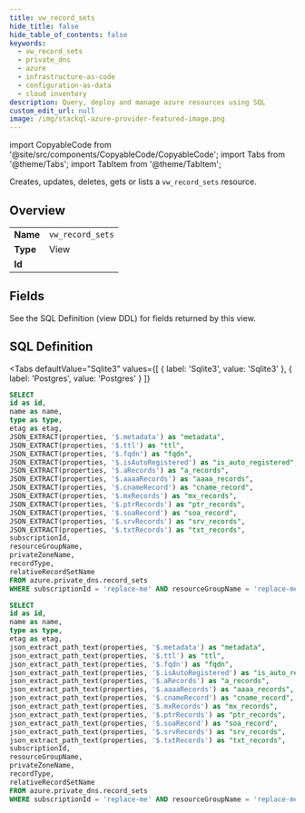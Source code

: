 ```yaml
--- 
title: vw_record_sets
hide_title: false
hide_table_of_contents: false
keywords:
  - vw_record_sets
  - private_dns
  - azure
  - infrastructure-as-code
  - configuration-as-data
  - cloud inventory
description: Query, deploy and manage azure resources using SQL
custom_edit_url: null
image: /img/stackql-azure-provider-featured-image.png
---
```


import CopyableCode from '@site/src/components/CopyableCode/CopyableCode';
import Tabs from '@theme/Tabs';
import TabItem from '@theme/TabItem';

Creates, updates, deletes, gets or lists a <code>vw_record_sets</code> resource.

## Overview
<table><tbody>
<tr><td><b>Name</b></td><td><code>vw_record_sets</code></td></tr>
<tr><td><b>Type</b></td><td>View</td></tr>
<tr><td><b>Id</b></td><td><CopyableCode code="azure.private_dns.vw_record_sets" /></td></tr>
</tbody></table>

## Fields

See the SQL Definition (view DDL) for fields returned by this view.

## SQL Definition

<Tabs
defaultValue="Sqlite3"
values={[
{ label: 'Sqlite3', value: 'Sqlite3' },
{ label: 'Postgres', value: 'Postgres' }
]}
>
<TabItem value="Sqlite3">

```sql
SELECT
id as id,
name as name,
type as type,
etag as etag,
JSON_EXTRACT(properties, '$.metadata') as "metadata",
JSON_EXTRACT(properties, '$.ttl') as "ttl",
JSON_EXTRACT(properties, '$.fqdn') as "fqdn",
JSON_EXTRACT(properties, '$.isAutoRegistered') as "is_auto_registered",
JSON_EXTRACT(properties, '$.aRecords') as "a_records",
JSON_EXTRACT(properties, '$.aaaaRecords') as "aaaa_records",
JSON_EXTRACT(properties, '$.cnameRecord') as "cname_record",
JSON_EXTRACT(properties, '$.mxRecords') as "mx_records",
JSON_EXTRACT(properties, '$.ptrRecords') as "ptr_records",
JSON_EXTRACT(properties, '$.soaRecord') as "soa_record",
JSON_EXTRACT(properties, '$.srvRecords') as "srv_records",
JSON_EXTRACT(properties, '$.txtRecords') as "txt_records",
subscriptionId,
resourceGroupName,
privateZoneName,
recordType,
relativeRecordSetName
FROM azure.private_dns.record_sets
WHERE subscriptionId = 'replace-me' AND resourceGroupName = 'replace-me' AND privateZoneName = 'replace-me';
```

</TabItem>
<TabItem value="Postgres">

```sql
SELECT
id as id,
name as name,
type as type,
etag as etag,
json_extract_path_text(properties, '$.metadata') as "metadata",
json_extract_path_text(properties, '$.ttl') as "ttl",
json_extract_path_text(properties, '$.fqdn') as "fqdn",
json_extract_path_text(properties, '$.isAutoRegistered') as "is_auto_registered",
json_extract_path_text(properties, '$.aRecords') as "a_records",
json_extract_path_text(properties, '$.aaaaRecords') as "aaaa_records",
json_extract_path_text(properties, '$.cnameRecord') as "cname_record",
json_extract_path_text(properties, '$.mxRecords') as "mx_records",
json_extract_path_text(properties, '$.ptrRecords') as "ptr_records",
json_extract_path_text(properties, '$.soaRecord') as "soa_record",
json_extract_path_text(properties, '$.srvRecords') as "srv_records",
json_extract_path_text(properties, '$.txtRecords') as "txt_records",
subscriptionId,
resourceGroupName,
privateZoneName,
recordType,
relativeRecordSetName
FROM azure.private_dns.record_sets
WHERE subscriptionId = 'replace-me' AND resourceGroupName = 'replace-me' AND privateZoneName = 'replace-me';
```

</TabItem>
</Tabs>
